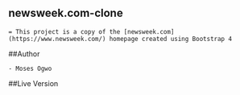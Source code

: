 ## newsweek.com-clone

    = This project is a copy of the [newsweek.com](https://www.newsweek.com/) homepage created using Bootstrap 4

##Author

    - Moses Ogwo

##Live Version